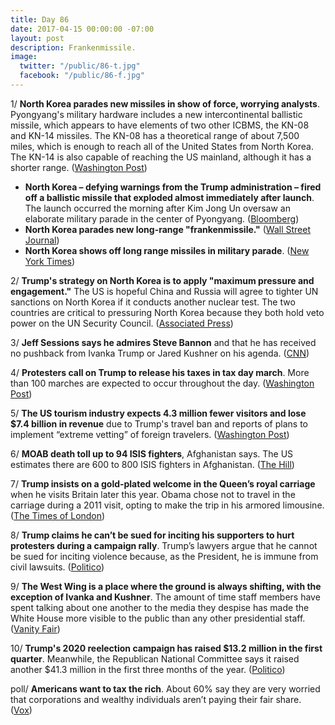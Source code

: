 ```yaml
---
title: Day 86
date: 2017-04-15 00:00:00 -07:00
layout: post
description: Frankenmissile.
image:
  twitter: "/public/86-t.jpg"
  facebook: "/public/86-f.jpg"
---
```


1/ **North Korea parades new missiles in show of force, worrying analysts**. Pyongyang's military hardware includes a new intercontinental ballistic missile, which appears to have elements of two other ICBMS, the KN-08 and KN-14 missiles. The KN-08 has a theoretical range of about 7,500 miles, which is enough to reach all of the United States from North Korea. The KN-14 is also capable of reaching the US mainland, although it has a shorter range. ([Washington Post](https://www.washingtonpost.com/world/north-korea-shows-off-new-missiles-in-huge-military-parade-but-doesnt-test-nuclear-weapon/2017/04/15/ba8b447c-212b-11e7-bb59-a74ccaf1d02f_story.html))

* **North Korea – defying warnings from the Trump administration – fired off a ballistic missile that exploded almost immediately after launch**. The launch occurred the morning after Kim Jong Un oversaw an elaborate military parade in the center of Pyongyang. ([Bloomberg](https://www.bloomberg.com/politics/articles/2017-04-15/north-korea-likely-conducted-failed-missile-test-south-korea))
* **North Korea parades new long-range "frankenmissile."** ([Wall Street Journal](https://www.wsj.com/articles/north-korea-parades-apparently-new-long-range-missile-1492237791))
* **North Korea shows off long range missiles in military parade**. ([New York Times](https://www.nytimes.com/2017/04/15/world/asia/north-korea-missiles-pyongyang-kim-jong-un.html))

2/ **Trump's strategy on North Korea is to apply "maximum pressure and engagement."** The US is hopeful China and Russia will agree to tighter UN sanctions on North Korea if it conducts another nuclear test. The two countries are critical to pressuring North Korea because they both hold veto power on the UN Security Council. ([Associated Press](https://www.apnews.com/86626d21ea2b45c79457a873a747c452/Trump-strategy-on-NKorea:-'Maximum-pressure-and-engagement))

3/ **Jeff Sessions says he admires Steve Bannon** and that he has received no pushback from Ivanka Trump or Jared Kushner on his agenda. ([CNN](http://www.cnn.com/2017/04/12/politics/kfile-jeff-sessions-on-bannon/index.html))

4/ **Protesters call on Trump to release his taxes in tax day march**. More than 100 marches are expected to occur throughout the day. ([Washington Post](https://www.washingtonpost.com/news/local/wp/2017/04/15/the-tax-march-thousands-protest-around-the-country-calling-on-president-trump-to-release-his-taxes/))

5/ **The US tourism industry expects 4.3 million fewer visitors and lose $7.4 billion in revenue** due to Trump's travel ban and reports of plans to implement “extreme vetting” of foreign travelers. ([Washington Post](https://www.washingtonpost.com/business/capitalbusiness/after-trumps-travel-ban-tourism-outfits-say-that-brand-usa-has-taken-a-hit/2017/04/14/d0eebf4e-158e-11e7-833c-503e1f6394c9_story.html))

6/ **MOAB death toll up to 94 ISIS fighters**, Afghanistan says. The US estimates there are 600 to 800 ISIS fighters in Afghanistan. ([The Hill](http://thehill.com/policy/international/328952-bombing-death-toll-up-to-94-isis-fighters-afghan-official-says))

7/ **Trump insists on a gold‑plated welcome in the Queen’s royal carriage** when he visits Britain later this year.  Obama chose not to travel in the carriage during a 2011 visit, opting to make the trip in his armored limousine. ([The Times of London](https://www.thetimes.co.uk/article/trump-demands-gold-plated-welcome-xjnffdq32))

8/ **Trump claims he can’t be sued for inciting his supporters to hurt protesters during a campaign rally**. Trump’s lawyers argue that he cannot be sued for inciting violence because, as the President, he is immune from civil lawsuits. ([Politico](http://www.politico.com/story/2017/04/trump-inciting-violence-protest-rally-lawsuit-237249))

9/ **The West Wing is a place where the ground is always shifting, with the exception of Ivanka and Kushner**. The amount of time staff members have spent talking about one another to the media they despise has made the White House more visible to the public than any other presidential staff. ([Vanity Fair](http://www.vanityfair.com/news/2017/04/jared-kushner-steve-bannon-white-house-civil-war))

10/ **Trump's 2020 reelection campaign has raised $13.2 million in the first quarter**. Meanwhile, the Republican National Committee says it raised another $41.3 million in the first three months of the year. ([Politico](http://www.politico.com/story/2017/04/trumps-reelection-campaign-raised-132-million-in-first-quarter-237250))

poll/ **Americans want to tax the rich**. About 60% say they are very worried that corporations and wealthy individuals aren’t paying their fair share. ([Vox](http://www.vox.com/2017/4/14/15297488/tax-poll-rich-pay-more))
